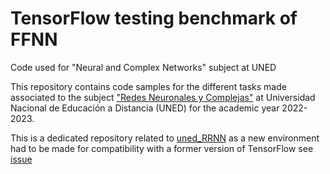 #  TensorFlow testing benchmark of FFNN

Code used for "Neural and Complex Networks" subject at UNED

This repository contains code samples for the different
tasks made associated to the subject ["Redes Neuronales 
y Complejas"](https://portal.uned.es/portal/page?_pageid=93,71542273&_dad=portal&_schema=PORTAL&idAsignatura=2115612-&idTitulacion=215801)
at Universidad Nacional de Educación a Distancia (UNED) 
for the academic year 2022-2023.

This is a dedicated repository related to [uned_RRNN](https://github.com/cmnarrillos/uned_RRNN)
as a new environment had to be made for compatibility
with a former version of TensorFlow see
[issue](https://github.com/tensorflow/tensorflow/issues/60202)